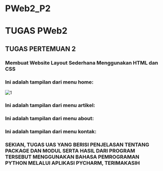# PWeb2_P2
# TUGAS PWeb2
## TUGAS PERTEMUAN 2
### Membuat Website Layout Sederhana Menggunakan HTML dan CSS

### Ini adalah tampilan dari menu home:

![1](https://user-images.githubusercontent.com/92704969/149062245-a3b04ec4-0e13-404e-86d4-2755adbf75fc.png)


### Ini adalah tampilan dari menu artikel:

### Ini adalah tampilan dari menu about:

### Ini adalah tampilan dari menu kontak:

### SEKIAN, TUGAS UAS YANG BERISI PENJELASAN TENTANG PACKAGE DAN MODUL SERTA HASIL DARI PROGRAM TERSEBUT MENGGUNAKAN BAHASA PEMROGRAMAN PYTHON MELALUI APLIKASI PYCHARM, TERIMAKASIH
